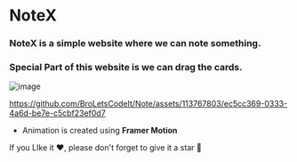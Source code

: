 # NoteX

### **NoteX is a simple website where we can note something.**
### **Special Part of this website is we can drag the cards.** 

![image](https://github.com/BroLetsCodeIt/Note/assets/113767803/264c8e04-4973-4a00-b11d-3823883a7d4e)




https://github.com/BroLetsCodeIt/Note/assets/113767803/ec5cc369-0333-4a6d-be7e-c5cbf23ef0d7

- Animation is created using **Framer Motion**

If you LIke it ❤️, please don't forget to give it a star 🌟
